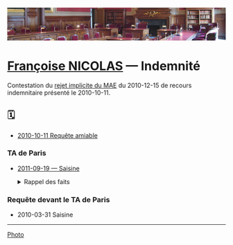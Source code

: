 ![img](../_aux/contentieux_Commons.png)
# [Françoise NICOLAS](fn.md) — Indemnité

Contestation du [rejet implicite du MAE](nicolas-faits.md#indemnrejet) du 2010-12-15 de recours indemnitaire présenté le 2010-10-11.

## 🗓️
* [2010-10-11 Requête amiable](../pieces/identifiant/87588d69)

### TA de Paris

* [2011-09-19 — Saisine](../pieces/identifiant/37ad7308)

    <details>
      <summary><a id="faits"><a>Rappel des faits</summary>
      
    Madame NICOLAS fonctionnaire du MAE a intégré la sous-direction de la circulation des étrangers à Nantes le 2000-11-15 en qualité de secrétaire administrative centrale stagiaire.
    
    Affectée au bureau des affaires juridiques et notamment chargée du suivi des dossiers contentieux, de la rédaction des mémoires en défense, Madame NICOLAS a été titularisée dans ses fonctions en 2001.
    
    Les documents sur sa manière de servir font état d'appréciations positives de sa hiérarchie et des ses capacités à évoluer vers des responsabilités de plus haut niveau.
    
    Au 1er juillet 2008, Madame NICOLAS a été affecté, en sa qualité de personnel diplomatique, à l'ambassade de France à Cotonou (Bénin) afin d'y exercer les fonctions de vice-consul, plus précisement, elle avait en charge la cewiki et l'administration des demandes de stages, de bourses, des missions, des invitations et l'organisation d'examens.
    
    À compter du 1er septembre 2009, date correspondant à la nomination de son nouveau chef de service, M. Patrice LEROY, Madame NICOLAS a été confrontée à des difficultés récurrentes dans l'exercice de ses fonctions, son supérieur hiérarchique formulant sans cesse des reproches totalement infondés à son encontre.
    
    En outre, un grave incident a éclaté entre la requérente et Madame APLOGAN exerçant les fonctions d'employée sur la base d'un contrat local à l'ambassade de France à Cotonou.
    
    En effet, le 14 janvier 2010, Madame NICOLAS a été violemment agressée par cette dernière d'abord verbalement puis physiquement, en conséquence de quoi un arrêt de travail de 8 jours lui a été prescript, suivi d'une prolongation de 10 jours.
    
    Après son retour à Rennes, elle a également été prise en charge par SOS médecin puis par le CHU de Ponchaillou et a subi un arrêt de travail jusqu'au 2010-03-08.
    
    Face aux enjeux diplomatiques, Madame NICOLAS a été totalemennt abandonée par sa hiérarchie qui l'a même acusée à tort d'être l'auteur de cette agression, étant menacée d'arrestation au Bénin, le ministère à décidé son rappel à Paris dès le 2010-01-22 avant de l'affecter sur un poste en métropole.
    
    En conséquence, par un courrier du 2010-10-11, Madame NICOLAS a par l'intermédiaire de son Conseil adressé au ministère des affaires étrangères une demande indemnitaire préalable afin d'obtenir réparation de ses dommages.
    
    Le MAE n'a pas cru bon y répondre.
    
    Dans le cadre de la présente instance, Madame NICOLAS exerce donc un recours de plein contentieux à l'encontre de cette décision implicite.
    </details>

### Requête devant le TA de Paris
* 2010-03-31 Saisine

---
[Photo](./cewiki-attrib.md#contentieux.md)
